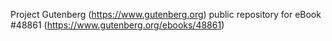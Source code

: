 Project Gutenberg (https://www.gutenberg.org) public repository for eBook #48861 (https://www.gutenberg.org/ebooks/48861)
